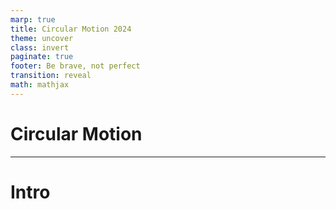 ```yaml
---
marp: true
title: Circular Motion 2024
theme: uncover
class: invert
paginate: true
footer: Be brave, not perfect
transition: reveal
math: mathjax
---
```


<style>
img[alt~="center"] {
  display: block;
  margin: 0 auto;
}

.columns {
    display: grid;
    grid-template-columns: repeat(auto-fit, minmax(1px, 1fr));
    gap: 1rem;
  }


</style>


# Circular Motion <!--fit--->

---

<!--- _class: left--->

# Intro
